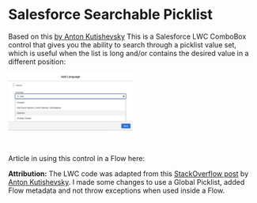 # Salesforce Searchable Picklist

Based on this <a href="https://github.com/akutishevsky/lwc-searchable-combobox"> by <a href="https://github.com/akutishevsky">Anton Kutishevsky</a>
This is a Salesforce LWC ComboBox control that gives you the ability to search through a picklist value set, which is useful when the list is long and/or contains the desired value in a different position:

<img src="https://github.com/andrewwhitten/Salesforce-Searchable-Picklist/blob/main/images/SearchablePicklist.png" alt="Searchable Picklist" style="width:50%;height:50%;"></img>

<br/>

Article in using this control in a Flow here:

<b>Attribution:</b> The LWC code was adapted from this <a href="https://salesforce.stackexchange.com/questions/395758/searchable-lightning-combobox-lwc">StackOverflow post</a> by <a href="https://github.com/akutishevsky">Anton Kutishevsky</a>. I made some changes to use a Global Picklist, added Flow metadata and not throw exceptions when used inside a Flow.
